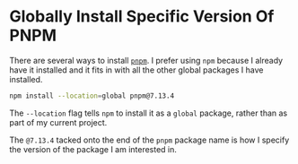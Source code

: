 # Globally Install Specific Version Of PNPM

There are several ways to install [`pnpm`](https://pnpm.io/). I prefer using
`npm` because I already have it installed and it fits in with all the other
global packages I have installed.

```bash
npm install --location=global pnpm@7.13.4
```

The `--location` flag tells `npm` to install it as a `global` package, rather
than as part of my current project.

The `@7.13.4` tacked onto the end of the `pnpm` package name is how I specify
the version of the package I am interested in.
